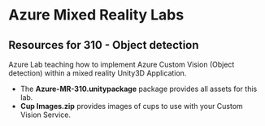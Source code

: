 # Azure Mixed Reality Labs

## Resources for 310 - Object detection

Azure Lab teaching how to implement Azure Custom Vision (Object detection) within a mixed reality Unity3D Application.

- The **Azure-MR-310.unitypackage** package provides all assets for this lab.
- **Cup Images.zip** provides images of cups to use with your Custom Vision Service.